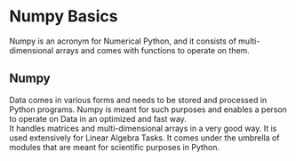 # Numpy Basics

Numpy is an acronym for Numerical Python, and it consists of multi-dimensional arrays and comes with functions to operate on them.

## Numpy

Data comes in various forms and needs to be stored and processed in Python programs. Numpy is meant for such purposes and enables a person to operate on Data in an optimized and fast way.  
It handles matrices and multi-dimensional arrays in a very good way. It is used extensively for Linear Algebra Tasks. It comes under the umbrella of modules that are meant for scientific purposes in Python.
